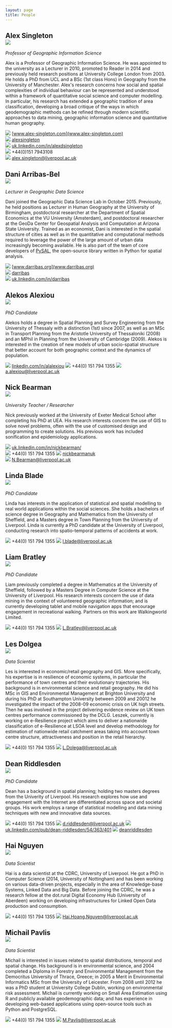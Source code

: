 ```yaml
---
layout: page
title: People
---
```

<a id="alexsingleton"></a>
## Alex Singleton <div class="avatar-frame"><img src="/public/images/alexsingleton.jpg"></img></div>
_Professor of Geographic Information Science_  

Alex is a Professor of Geographic Information Science.  He was appointed to the university as a Lecturer in 2010, promoted to Reader in 2014 and previously held research positions at University College London from 2003. He holds a PhD from UCL and a BSc (1st class Hons) in Geography from the University of Manchester. Alex's research concerns how social and spatial complexities of individual behaviour can be represented and understood within a framework of quantitative social science and computer modelling. In particular, his research has extended a geographic tradition of area classification, developing a broad critique of the ways in which geodemographic methods can be refined through modern scientific approaches to data mining, geographic information science and quantitative human geography.

<img class="img-icon" src="/public/images/iconmonstr-user-icon.svg"></img> [www.alex-singleton.com](www.alex-singleton.com)  
<img class="img-icon" src="/public/images/iconmonstr-twitter-icon.svg"></img> [alexsingleton](https://twitter.com/alexsingleton)  
<img class="img-icon" src="/public/images/iconmonstr-linkedin-3-icon-black.svg"></img> [uk.linkedin.com/in/alexdsingleton](http://uk.linkedin.com/in/alexdsingleton)  
<img class="img-icon" src="/public/images/iconmonstr-phone-icon.svg"></img> +44(0)151 7943108  
<img class="img-icon" src="/public/images/iconmonstr-email-2-icon.svg"></img> [alex.singleton@liverpool.ac.uk](mailto:alex.singleton@liverpool.ac.uk)  


<a id="darribas"></a>
## Dani Arribas-Bel <div class="avatar-frame"><img src="/public/images/darribas.JPG"></img></div>
_Lecturer in Geographic Data Science_  

Dani joined the Geographic Data Science Lab in October 2015. Previously, he
held positions as Lecturer in Human Geography at the University of Birmingham, postdoctoral
researcher at the Department of Spatial Economics at the VU University
(Amsterdam), and postdoctoral researcher at the GeoDa Center for Geospatial
Analysis and Computation at Arizona State University. Trained as an economist,
Dani is interested in the spatial structure of cities as well as in the
quantitative and computational methods required to leverage the power of the
large amount of urban data increasingly becoming available. He is also part of
the team of core developers of [PySAL](http://pysal.org), the open-source library written in
Python for spatial analysis.

<img class="img-icon" src="/public/images/iconmonstr-user-icon.svg"></img> [www.darribas.org](www.darribas.org)  
<img class="img-icon" src="/public/images/iconmonstr-twitter-icon.svg"></img> [darribas](https://twitter.com/darribas)  
<img class="img-icon" src="/public/images/iconmonstr-linkedin-3-icon-black.svg"></img> [uk.linkedin.com/in/darribas](https://uk.linkedin.com/in/darribas)  


<a id="alexanderalexiou"></a>
## Alekos Alexiou <div class="avatar-frame"><img src="/public/images/alexanderalexiou.jpg"></img></div>

_PhD Candidate_

Alekos holds a degree in Spatial Planning and Survey Engineering from the University of Thessaly with a distinction (1st) since 2007, as well as an MSc in Transport Planning from the Aristotle University of Thessaloniki (2008) and an MPhil in Planning from the University of Cambridge (2009). Alekos is interested in the creation of new models of urban socio-spatial structure that better account for both geographic context and the dynamics of population.

<img class="img-icon" src="/public/images/iconmonstr-linkedin-3-icon-black.svg"></img> [linkedin.com/in/alalexiou](http://www.linkedin.com/in/alalexiou)
<img class="img-icon" src="/public/images/iconmonstr-phone-icon.svg"></img> +44(0) 151 794 1355
<img class="img-icon" src="/public/images/iconmonstr-email-2-icon.svg"></img> [a.alexiou@liverpool.ac.uk](mailto:a.alexiou@liverpool.ac.uk)  


<a id="nickbearman"></a>
## Nick Bearman<div class="avatar-frame"><img src="/public/images/nickbearman.jpg"></img></div>

_University Teacher / Researcher_

Nick previously worked at the University of Exeter Medical School after completing his PhD at UEA. His research interests concern the use of GIS to solve novel problems, often with the use of customised design and programming to create solutions. His previous work has included sonification and epidemiology applications.

<img class="img-icon" src="/public/images/iconmonstr-linkedin-3-icon-black.svg"></img> [uk.linkedin.com/in/nickbearman/](http://uk.linkedin.com/in/nickbearman/)  
<img class="img-icon" src="/public/images/iconmonstr-phone-icon.svg"></img> +44(0) 151 794 1355
<img class="img-icon" src="/public/images/iconmonstr-twitter-icon.svg"></img> [nickbearmanuk](https://twitter.com/nickbearmanuk)  
<img class="img-icon" src="/public/images/iconmonstr-email-2-icon.svg"></img> [N.Bearman@liverpool.ac.uk](mailto:N.Bearman@liverpool.ac.uk)

<a id="lindablade"></a>
## Linda Blade <div class="avatar-frame"><img src="/public/images/lindablade.jpg"></img></div>

_PhD Candidate_

Linda has interests in the application of statistical and spatial modelling to real world applications within the social sciences. She holds a bachelors of science degree in Geography and Mathematics from the University of Sheffield, and a Masters degree in Town Planning from the University of Liverpool. Linda is currently a PhD candidate at the University of Liverpool, conducting research into spatio-temporal patterns of accidents at work.

<img class="img-icon" src="/public/images/iconmonstr-phone-icon.svg"></img> +44(0) 151 794 1355
<img class="img-icon" src="/public/images/iconmonstr-email-2-icon.svg"></img> [l.blade@liverpool.ac.uk](mailto:l.blade@liverpool.ac.uk)


<a id="liambratley"></a>
## Liam Bratley <div class="avatar-frame"><img src="/public/images/liambratley.jpg"></img></div>

_PhD Candidate_

Liam previously completed a degree in Mathematics at the University of Sheffield, followed by a Masters Degree in Computer Science at the University of Liverpool. His research interests concern the use of data mining in the context of volunteered geographic information; and is currently developing tablet and mobile navigation apps that encourage engagement in recreational walking. Partners on this work are Walkingworld Limited.

<img class="img-icon" src="/public/images/iconmonstr-phone-icon.svg"></img> +44(0) 151 794 1355
<img class="img-icon" src="/public/images/iconmonstr-email-2-icon.svg"></img> [L.Bratley@liverpool.ac.uk](mailto:L.Bratley@liverpool.ac.uk)

<a id="lesdolgea"></a>
## Les Dolgea <div class="avatar-frame"><img src="/public/images/lesdolega.jpg"></img></div>

_Data Scientist_

Les is interested in economic/retail geography and GIS. More specifically, his expertise is in resilience of economic systems, in particular the performance of town centres and their evolutionary trajectories. His background is in environmental science and retail geography. He did his MSc in GIS and Environmental Management at Brighton University and during his PhD at Southampton University between 2009 and 20012 he investigated the impact of the 2008-09 economic crisis on UK high streets. Then he was involved in the project delivering evidence review on UK town centres performance commissioned by the DCLG. Leszek, currently is working on e-Resilience project which aims to deliver a nationwide classification of e-Resilience at LSOA level and develop methodology for estimation of nationwide retail catchment areas taking into account town centre structure, attractiveness and position in the retail hierarchy.

<img class="img-icon" src="/public/images/iconmonstr-phone-icon.svg"></img> +44(0) 151 794 1355
<img class="img-icon" src="/public/images/iconmonstr-email-2-icon.svg"></img> [L.Dolega@liverpool.ac.uk](mailto:L.Dolega@liverpool.ac.uk)

<a id="deanriddlesden"></a>
## Dean Riddlesden <div class="avatar-frame"><img src="/public/images/deanriddlesden.jpg"></img></div>

_PhD Candidate_

Dean has a background in spatial planning; holding two masters degrees from the Univerity of Liverpool. His research explores how use and engagement with the Internet are differentiated across space and societal groups. His work employs a range of statistical modelling and data mining techniques with new and innovative data sources.

<img class="img-icon" src="/public/images/iconmonstr-phone-icon.svg"></img> +44(0) 151 794 1355
<img class="img-icon" src="/public/images/iconmonstr-email-2-icon.svg"></img> [d.riddlesden@liverpool.ac.uk](mailto:d.riddlesden@liverpool.ac.uk)
<img class="img-icon" src="/public/images/iconmonstr-linkedin-3-icon-black.svg"></img>
[uk.linkedin.com/pub/dean-riddlesden/54/363/401](http://uk.linkedin.com/pub/dean-riddlesden/54/363/401)
<img class="img-icon" src="/public/images/iconmonstr-twitter-icon.svg"></img> [deanriddlesden](https://twitter.com/deanriddlesden)  

<a id="hainguyen"></a>

## Hai Nguyen <div class="avatar-frame"><img src="/public/images/hainguyen.jpg"></img></div>

_Data Scientist_

Hai is a data scientist at the CDRC, University of Liverpool. He got a PhD in Computer Science (2014, University of Nottingham) and has been working on various data-driven projects, especially in the area of Knowledge-base Systems, Linked Data and Big Data. Before joining the CDRC, he was a research fellow at the dot.rural Digital Economy Hub (University of Aberdeen) working on developing infrastructures for Linked Open Data production and consumption.

<img class="img-icon" src="/public/images/iconmonstr-phone-icon.svg"></img> +44(0) 151 794 1355
<img class="img-icon" src="/public/images/iconmonstr-email-2-icon.svg"></img> [Hai.Hoang.Nguyen@liverpool.ac.uk](mailto:Hai.Hoang.Nguyen@liverpool.ac.uk)

<a id="michailpavlis"></a>
## Michail Pavlis <div class="avatar-frame"><img src="/public/images/michailpavlis.jpg"></img></div>

_Data Scientist_

Michail is interested in issues related to spatial distributions, temporal and spatial change. His background is in environmental science, and 2004 completed a Diploma in Forestry and Environmental Management from the Democritus University of Thrace, Greece;  in 2005 a Merit in Environmental Informatics MSc from the University of Leicester. From 2008 until 2012 he was a PhD student at University College Dublin, working on environmental risk assessment. Michail is currently working on Small Area Estimation using R and publicly available  geodemographic data; and has experience in developing web-based applications using open-source tools such as Python and PostgreSQL.

<img class="img-icon" src="/public/images/iconmonstr-phone-icon.svg"></img> +44(0) 151 794 1355
<img class="img-icon" src="/public/images/iconmonstr-email-2-icon.svg"></img> [M.Pavlis@liverpool.ac.uk](mailto:M.Pavlis@liverpool.ac.uk)
